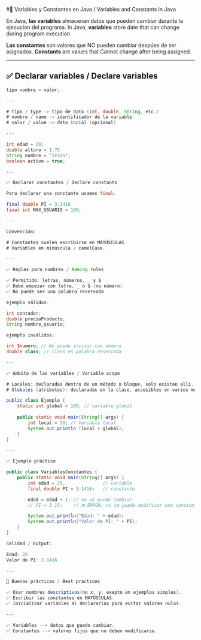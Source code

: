#📝 Variables y Constantes en Java / Variables  and Constants in Java

En Java, **las variables** almacenan datos que pueden cambiar durante la ejecucion del programa.
In Java, **variables** store date that can change during program execution.

**Las constantes** son valores que NO pueden cambiar despúes de ser asignados.
**Constants** are values that Cannot change after being assigned.

---

## ✅ Declarar variables / Declare variables 

```java
tipo nombre = valor;

---

# tipo / type -> tipo de dato (int, double, String, etc.)
# nombre / name -> identificador de la variable
# valor / value -> dato incial (opcional)

---

int edad = 20;
double alturo = 1.75
String nombre = "Irvin";
boolean activo = true;

---

✅ Declarar constantes / Declare constants

Para declarar una constante usamos final.

final double PI = 3.1416
final int MAX_USUARIO = 100;

---

Convención:

# Constantes suelen escribirse en MAYÚSCULAS    
# Variables en minúscula / camelCase.

---

✅ Reglas para nombres / Naming rules

✅ Permitido: letras, números, _ y $
✅ Debe empezar con letra, _ o $ (no número)
✅ No puede ser una palabra reservada

ejemplo válidos:

int contador;
double precioProducto;
String nombre_usuario;

ejemplo inválidos;

int 1numero; // No puede iniciar con número
double class; // class es palabra reservada

---

✅ Ambito de las variables / Variable scope

# Locales: declaradas dentro de un método o bloque, solo existen allí.
# Globales (atributos): declaradas en la clase, accesibles en varios métodos.

public class Ejemplo {
    static int global = 100; // variable global 
    
    public static void main(String[] args) {
        int local = 50; // Variable local
        System.out.println (local + global);
    }
}

---

✅ Ejemplo práctico

public class VariablesConstantes {
    public static void main(String[] args) {
        int edad = 25,              // variable
        final double PI = 3.1416;   // constante

        edad = edad + 1; // no se puede cambiar
        // PI = 3.15;    // ❌ ERROR; no se puede modificar una constante

        System.out.println("Edad: " + edad);
        System.out.println("Valor de PI: " + PI);      
    }
}

Salidad / Output:

Edad: 26
Valor de PI: 3.1416

---

📌 Buenas prácticas / Best practices

✅ Usar nombres descriptivos(no x, y, exepto en ejemplos simples).
✅ Escribir las constantes en MAYÚSCULAS.
✅ Inicializar variables al declararlas para evitar valores nulos.

---

✅ Variables --> datos que puede cambiar.
✅ Constantes --> valores fijos que no deben modificarse.
 
